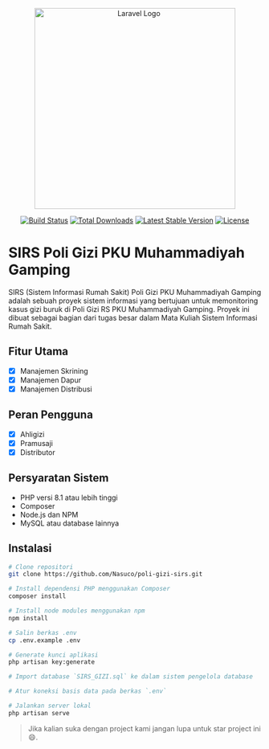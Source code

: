 <p align="center"><a href="https://laravel.com" target="_blank"><img src="https://raw.githubusercontent.com/laravel/art/master/logo-lockup/5%20SVG/2%20CMYK/1%20Full%20Color/laravel-logolockup-cmyk-red.svg" width="400" alt="Laravel Logo"></a></p>

<p align="center">
<a href="https://github.com/laravel/framework/actions"><img src="https://github.com/laravel/framework/workflows/tests/badge.svg" alt="Build Status"></a>
<a href="https://packagist.org/packages/laravel/framework"><img src="https://img.shields.io/packagist/dt/laravel/framework" alt="Total Downloads"></a>
<a href="https://packagist.org/packages/laravel/framework"><img src="https://img.shields.io/packagist/v/laravel/framework" alt="Latest Stable Version"></a>
<a href="https://packagist.org/packages/laravel/framework"><img src="https://img.shields.io/packagist/l/laravel/framework" alt="License"></a>
</p>

# SIRS Poli Gizi PKU Muhammadiyah Gamping

SIRS (Sistem Informasi Rumah Sakit) Poli Gizi PKU Muhammadiyah Gamping adalah sebuah proyek sistem informasi yang bertujuan untuk memonitoring kasus gizi buruk di Poli Gizi RS PKU Muhammadiyah Gamping. Proyek ini dibuat sebagai bagian dari tugas besar dalam Mata Kuliah Sistem Informasi Rumah Sakit.

## Fitur Utama
- [x] Manajemen Skrining
- [x] Manajemen Dapur
- [x] Manajemen Distribusi

## Peran Pengguna
- [x] Ahligizi
- [x] Pramusaji
- [x] Distributor

## Persyaratan Sistem

- PHP versi 8.1 atau lebih tinggi
- Composer
- Node.js dan NPM
- MySQL atau database lainnya

## Instalasi

```bash
# Clone repositori
git clone https://github.com/Nasuco/poli-gizi-sirs.git

# Install dependensi PHP menggunakan Composer
composer install

# Install node modules menggunakan npm
npm install

# Salin berkas .env
cp .env.example .env

# Generate kunci aplikasi
php artisan key:generate

# Import database `SIRS_GIZI.sql` ke dalam sistem pengelola database

# Atur koneksi basis data pada berkas `.env`

# Jalankan server lokal
php artisan serve

```
> Jika kalian suka dengan project kami jangan lupa untuk star project ini 😄. 
